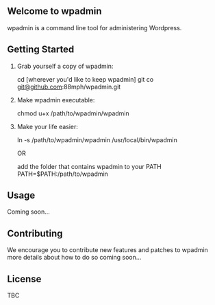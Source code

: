 Welcome to wpadmin
------------------

wpadmin is a command line tool for administering Wordpress.


Getting Started
---------------

1. Grab yourself a copy of wpadmin:

    cd [wherever you'd like to keep wpadmin]
    git co git@github.com:88mph/wpadmin.git

2. Make wpadmin executable:

    chmod u+x /path/to/wpadmin/wpadmin

3. Make your life easier:

   ln -s /path/to/wpadmin/wpadmin /usr/local/bin/wpadmin

   OR
   
   add the folder that contains wpadmin to your PATH
   PATH=$PATH:/path/to/wpadmin
   
   
Usage
-----

Coming soon...

Contributing
------------

We encourage you to contribute new features and patches to wpadmin more details about how to do so coming soon...

License
-------

TBC
